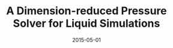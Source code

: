---
title: A Dimension-reduced Pressure Solver for Liquid Simulations

authors:
  - name: Ando, Ryoichi
    id: ryoichiando
  - name: Thürey, Nils
  - name: Wojtan, Chris
    id: chriswojtan



publication: ACM Transactions on Graphics 34(2) (SIGGRAPH 2015)
date: 2015-05-01
paper: http://pub.ist.ac.at/group_wojtan/projects/2015_Ando_ADrPSfLS/download/coarsegrid.pdf
project: http://pub.ist.ac.at/group_wojtan/projects/2015_Ando_ADrPSfLS/index.html
---